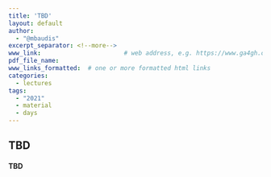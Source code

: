 ```yaml
---
title: 'TBD'
layout: default
author:
  - "@mbaudis"
excerpt_separator: <!--more-->
www_link: 						# web address, e.g. https://www.ga4gh.org; auto-linked
pdf_file_name:
www_links_formatted:  # one or more formatted html links
categories:
  - lectures
tags:
  - "2021"
  - material
  - days
---
```


## TBD
#### TBD
